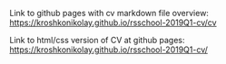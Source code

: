 Link to github pages with cv markdown file overview: https://kroshkonikolay.github.io/rsschool-2019Q1-cv/cv

Link to html/css version of CV at github pages: https://kroshkonikolay.github.io/rsschool-2019Q1-cv/
